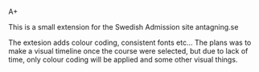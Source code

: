 A+

This is a small extension for the Swedish Admission site antagning.se

The extesion adds colour coding, consistent fonts etc...
The plans was to make a visual timeline once the course were selected, but due to lack of time,
only colour coding will be applied and some other visual things.
